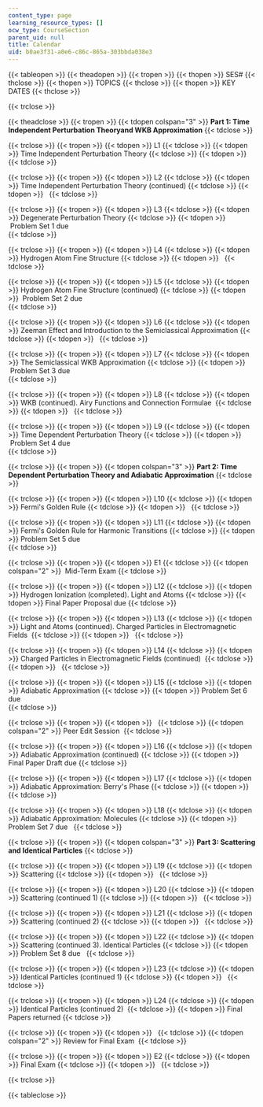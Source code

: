 ```yaml
---
content_type: page
learning_resource_types: []
ocw_type: CourseSection
parent_uid: null
title: Calendar
uid: b0ae3f31-a0e6-c86c-865a-303bbda038e3
---
```


{{< tableopen >}}
{{< theadopen >}}
{{< tropen >}}
{{< thopen >}}
SES#
{{< thclose >}}
{{< thopen >}}
TOPICS
{{< thclose >}}
{{< thopen >}}
KEY DATES
{{< thclose >}}

{{< trclose >}}

{{< theadclose >}}
{{< tropen >}}
{{< tdopen colspan="3" >}}
**Part 1: Time Independent Perturbation Theoryand WKB Approximation**
{{< tdclose >}}

{{< trclose >}}
{{< tropen >}}
{{< tdopen >}}
L1
{{< tdclose >}}
{{< tdopen >}}
Time Independent Perturbation Theory
{{< tdclose >}}
{{< tdopen >}}
 
{{< tdclose >}}

{{< trclose >}}
{{< tropen >}}
{{< tdopen >}}
L2
{{< tdclose >}}
{{< tdopen >}}
Time Independent Perturbation Theory (continued)
{{< tdclose >}}
{{< tdopen >}}
 
{{< tdclose >}}

{{< trclose >}}
{{< tropen >}}
{{< tdopen >}}
L3
{{< tdclose >}}
{{< tdopen >}}
Degenerate Perturbation Theory
{{< tdclose >}}
{{< tdopen >}}
 ﻿Problem Set 1 due  
{{< tdclose >}}

{{< trclose >}}
{{< tropen >}}
{{< tdopen >}}
L4
{{< tdclose >}}
{{< tdopen >}}
Hydrogen Atom Fine Structure
{{< tdclose >}}
{{< tdopen >}}
 
{{< tdclose >}}

{{< trclose >}}
{{< tropen >}}
{{< tdopen >}}
L5
{{< tdclose >}}
{{< tdopen >}}
Hydrogen Atom Fine Structure (continued)
{{< tdclose >}}
{{< tdopen >}}
 ﻿Problem Set 2 due  
{{< tdclose >}}

{{< trclose >}}
{{< tropen >}}
{{< tdopen >}}
L6
{{< tdclose >}}
{{< tdopen >}}
Zeeman Effect and Introduction to the Semiclassical Approximation
{{< tdclose >}}
{{< tdopen >}}
 
{{< tdclose >}}

{{< trclose >}}
{{< tropen >}}
{{< tdopen >}}
L7
{{< tdclose >}}
{{< tdopen >}}
The Semiclassical WKB Approximation
{{< tdclose >}}
{{< tdopen >}}
 ﻿Problem Set 3 due  
{{< tdclose >}}

{{< trclose >}}
{{< tropen >}}
{{< tdopen >}}
L8
{{< tdclose >}}
{{< tdopen >}}
WKB (continued). Airy Functions and Connection Formulae 
{{< tdclose >}}
{{< tdopen >}}
 
{{< tdclose >}}

{{< trclose >}}
{{< tropen >}}
{{< tdopen >}}
L9
{{< tdclose >}}
{{< tdopen >}}
Time Dependent Perturbation Theory
{{< tdclose >}}
{{< tdopen >}}
 ﻿Problem Set 4 due  
{{< tdclose >}}

{{< trclose >}}
{{< tropen >}}
{{< tdopen colspan="3" >}}
**Part 2: Time Dependent Perturbation Theory and Adiabatic Approximation**
{{< tdclose >}}

{{< trclose >}}
{{< tropen >}}
{{< tdopen >}}
L10
{{< tdclose >}}
{{< tdopen >}}
Fermi's Golden Rule
{{< tdclose >}}
{{< tdopen >}}
 
{{< tdclose >}}

{{< trclose >}}
{{< tropen >}}
{{< tdopen >}}
L11
{{< tdclose >}}
{{< tdopen >}}
Fermi's Golden Rule for Harmonic Transitions
{{< tdclose >}}
{{< tdopen >}}
﻿Problem Set 5 due  
{{< tdclose >}}

{{< trclose >}}
{{< tropen >}}
{{< tdopen >}}
E1
{{< tdclose >}}
{{< tdopen colspan="2" >}}
 Mid-Term Exam
{{< tdclose >}}

{{< trclose >}}
{{< tropen >}}
{{< tdopen >}}
L12
{{< tdclose >}}
{{< tdopen >}}
Hydrogen Ionization (completed). Light and Atoms
{{< tdclose >}}
{{< tdopen >}}
Final Paper Proposal due
{{< tdclose >}}

{{< trclose >}}
{{< tropen >}}
{{< tdopen >}}
L13
{{< tdclose >}}
{{< tdopen >}}
Light and Atoms (continued). Charged Particles in Electromagnetic Fields 
{{< tdclose >}}
{{< tdopen >}}
 
{{< tdclose >}}

{{< trclose >}}
{{< tropen >}}
{{< tdopen >}}
L14
{{< tdclose >}}
{{< tdopen >}}
Charged Particles in Electromagnetic Fields (continued) 
{{< tdclose >}}
{{< tdopen >}}
 
{{< tdclose >}}

{{< trclose >}}
{{< tropen >}}
{{< tdopen >}}
L15
{{< tdclose >}}
{{< tdopen >}}
Adiabatic Approximation
{{< tdclose >}}
{{< tdopen >}}
﻿Problem Set 6 due  
{{< tdclose >}}

{{< trclose >}}
{{< tropen >}}
{{< tdopen >}}
 
{{< tdclose >}}
{{< tdopen colspan="2" >}}
Peer Edit Session 
{{< tdclose >}}

{{< trclose >}}
{{< tropen >}}
{{< tdopen >}}
L16
{{< tdclose >}}
{{< tdopen >}}
Adiabatic Approximation (continued)
{{< tdclose >}}
{{< tdopen >}}
Final Paper Draft due
{{< tdclose >}}

{{< trclose >}}
{{< tropen >}}
{{< tdopen >}}
L17
{{< tdclose >}}
{{< tdopen >}}
Adiabatic Approximation: Berry's Phase
{{< tdclose >}}
{{< tdopen >}}
 
{{< tdclose >}}

{{< trclose >}}
{{< tropen >}}
{{< tdopen >}}
L18
{{< tdclose >}}
{{< tdopen >}}
Adiabatic Approximation: Molecules
{{< tdclose >}}
{{< tdopen >}}
﻿Problem Set 7 due   
{{< tdclose >}}

{{< trclose >}}
{{< tropen >}}
{{< tdopen colspan="3" >}}
**Part 3: Scattering and Identical Particles**
{{< tdclose >}}

{{< trclose >}}
{{< tropen >}}
{{< tdopen >}}
L19
{{< tdclose >}}
{{< tdopen >}}
Scattering
{{< tdclose >}}
{{< tdopen >}}
 
{{< tdclose >}}

{{< trclose >}}
{{< tropen >}}
{{< tdopen >}}
L20
{{< tdclose >}}
{{< tdopen >}}
Scattering (continued 1)
{{< tdclose >}}
{{< tdopen >}}
 
{{< tdclose >}}

{{< trclose >}}
{{< tropen >}}
{{< tdopen >}}
L21
{{< tdclose >}}
{{< tdopen >}}
Scattering (continued 2)
{{< tdclose >}}
{{< tdopen >}}
 
{{< tdclose >}}

{{< trclose >}}
{{< tropen >}}
{{< tdopen >}}
L22
{{< tdclose >}}
{{< tdopen >}}
Scattering (continued 3). Identical Particles
{{< tdclose >}}
{{< tdopen >}}
﻿Problem Set 8 due   
{{< tdclose >}}

{{< trclose >}}
{{< tropen >}}
{{< tdopen >}}
L23
{{< tdclose >}}
{{< tdopen >}}
Identical Particles (continued 1)
{{< tdclose >}}
{{< tdopen >}}
 
{{< tdclose >}}

{{< trclose >}}
{{< tropen >}}
{{< tdopen >}}
L24
{{< tdclose >}}
{{< tdopen >}}
Identical Particles (continued 2) 
{{< tdclose >}}
{{< tdopen >}}
Final Papers returned
{{< tdclose >}}

{{< trclose >}}
{{< tropen >}}
{{< tdopen >}}
 
{{< tdclose >}}
{{< tdopen colspan="2" >}}
Review for Final Exam 
{{< tdclose >}}

{{< trclose >}}
{{< tropen >}}
{{< tdopen >}}
E2
{{< tdclose >}}
{{< tdopen >}}
Final Exam
{{< tdclose >}}
{{< tdopen >}}
 
{{< tdclose >}}

{{< trclose >}}

{{< tableclose >}}